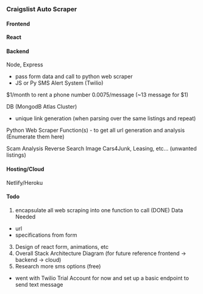 ### Craigslist Auto Scraper

#### Frontend
**React**

#### Backend
Node, Express
- pass form data and call to python web scraper
- JS or Py SMS Alert System (Twilio)

$1/month to rent a phone number
0.0075/message (~13 message for $1)

DB (MongodB Atlas Cluster)
- unique link generation (when parsing over the same listings and repeat)

Python Web Scraper
Function(s) - to get all url generation and analysis
(Enumerate them here)

Scam Analysis
Reverse Search Image
Cars4Junk, Leasing, etc... (unwanted listings)

#### Hosting/Cloud
Netlify/Heroku


#### Todo
1. encapsulate all web scraping into one function to call (DONE)
Data Needed
- url 
- specifications from form
3. Design of react form, animations, etc
4. Overall Stack Architecture Diagram (for future reference frontend -> backend -> cloud)
5. Research more sms options (free)
- went with Twilio Trial Account for now and set up a basic endpoint to send text message